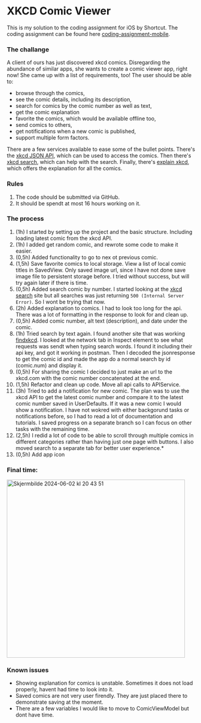 # XKCD Comic Viewer

This is my solution to the coding assignment for iOS by Shortcut.
The coding assignment can be found here [coding-assignment-mobile](https://github.com/shortcut/coding-assignment-mobile?tab=readme-ov-file).

### The challange

A client of ours has just discovered xkcd comics.
Disregarding the abundance of similar apps, she wants to create a comic viewer app, right now! She came up with a list of requirements, too! The user should be able to:

* browse through the comics,
* see the comic details, including its description,
* search for comics by the comic number as well as text,
* get the comic explanation
* favorite the comics, which would be available offline too,
* send comics to others,
* get notifications when a new comic is published,
* support multiple form factors.

There are a few services available to ease some of the bullet points.
There's the [xkcd JSON API](https://xkcd.com/json.html), which can be used to access the comics.
Then there's [xkcd search](https://relevantxkcd.appspot.com/), which can help with the search.
Finally, there's [explain xkcd](http://www.explainxkcd.com/), which offers the explanation for all the comics.

### Rules

1. The code should be submitted via GitHub.
2. It should be spendt at most 16 hours working on it.

### The process

1. (1h) I started by setting up the project and the basic structure. Including loading latest comic from the xkcd API.
2. (1h) I added get random comic, and rewrote some code to make it easier.
3. (0,5h) Added functionality to go to nex ot previous comic.
4. (1,5h) Save favorite comics to local storage. View a list of local comic titles in SavedView. Only saved image url, since I have not done save image file to persistent storage before. I tried without success, but will try again later if there is time.
5. (0,5h) Added search comic by number. I started looking at the [xkcd search](https://relevantxkcd.appspot.com) site but all searches was just returning `500 (Internal Server Error)`. So I wont be trying that now.
6. (2h) Added explanation to comics. I had to look too long for the api. There was a lot of formatting in the response to look for and clean up.
7. (0,5h) Added comic number, alt text (description), and date under the comic.
8. (1h) Tried search by text again. I found another site that was working [findxkcd](https://findxkcd.com). I looked at the network tab in Inspect element to see what requests was sendt when typing search words. I found it including their api key, and got it working in postman. Then I decoded the jsonresponse to get the comic id and made the app do a normal search by id (comic.num) and display it.
9. (0,5h) For sharing the comic I decided to just make an url to the xkcd.com with the comic number concatenated at the end.
10. (1,5h) Refactor and clean up code. Move all api calls to APIService.
11. (3h) Tried to add a notification for new comic. The plan was to use the xkcd API to get the latest comic number and compare it to the latest comic number saved in UserDefaults. If it was a new comic I would show a notification. I have not wokred with either backgorund tasks or notifications before, so I had to read a lot of documentation and tutorials. I saved progress on a separate branch so I can focus on other tasks with the remaining time.
12. (2,5h) I redid a lot of code to be able to scroll through multiple comics in different categories rather than having just one page with buttons. I also moved search to a separate tab for better user experience.* 
13. (0,5h) Add app icon

### Final time:

<img width="476" alt="Skjermbilde 2024-06-02 kl  20 43 51" src="https://github.com/AugustElvevold/xkcd-comics/assets/89490288/ffe6e2e5-c8a1-4e8a-8bdc-c15d925a24b8">



### Known issues
* Showing explanation for comics is unstable. Sometimes it does not load properly, havent had time to look into it.
* Saved comics are not very user firendly. They are just placed there to demonstrate saving at the moment.
* There are a few variables I would like to move to ComicViewModel but dont have time.
